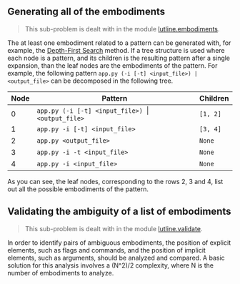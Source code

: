 ## Generating all of the embodiments

> This sub-problem is dealt with in the module [lutline.embodiments](https://github.com/ffunenga/lutline/blob/master/lutline/embodiments.py).

The at least one embodiment related to a pattern can be generated with, for
example, the
[Depth-First Search](http://en.wikipedia.org/wiki/Depth-first_search)
method. If a tree structure is used where each node is a pattern, and its
children is the resulting pattern after a single expansion, than the leaf
nodes are the embodiments of the pattern. For example, the following
pattern `app.py (-i [-t] <input_file>) | <output_file>` can be decomposed in the
following tree.

|  Node | Pattern                                          | Children |
|-------|--------------------------------------------------|----------|
| 0     | `app.py (-i [-t] <input_file>) `&verbar;` <output_file>`  | `[1, 2]` |
| 1     | `app.py -i [-t] <input_file>`                    | `[3, 4]` |
| 2     | `app.py <output_file>`                           | `None`   |
| 3     | `app.py -i -t <input_file>`                      | `None`   |
| 4     | `app.py -i <input_file>`                         | `None`   |

As you can see, the leaf nodes, corresponding to the rows 2, 3 and 4, list
out all the possible embodiments of the pattern.

## Validating the ambiguity of a list of embodiments

> This sub-problem is dealt with in the module [lutline.validate](https://github.com/ffunenga/lutline/blob/master/lutline/validate.py).

In order to identify pairs of ambiguous embodiments, the position of
explicit elements, such as flags and commands, and the position of implicit
elements, such as arguments, should be analyzed and compared. A basic
solution for this analysis involves a (N^2)/2 complexity, where N is the
number of embodiments to analyze.
